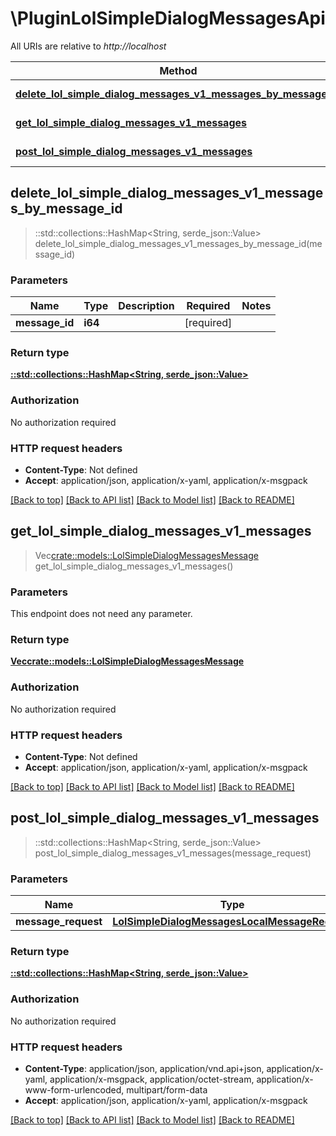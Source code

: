 # \PluginLolSimpleDialogMessagesApi

All URIs are relative to *http://localhost*

Method | HTTP request | Description
------------- | ------------- | -------------
[**delete_lol_simple_dialog_messages_v1_messages_by_message_id**](PluginLolSimpleDialogMessagesApi.md#delete_lol_simple_dialog_messages_v1_messages_by_message_id) | **Delete** /lol-simple-dialog-messages/v1/messages/{messageId} | 
[**get_lol_simple_dialog_messages_v1_messages**](PluginLolSimpleDialogMessagesApi.md#get_lol_simple_dialog_messages_v1_messages) | **Get** /lol-simple-dialog-messages/v1/messages | 
[**post_lol_simple_dialog_messages_v1_messages**](PluginLolSimpleDialogMessagesApi.md#post_lol_simple_dialog_messages_v1_messages) | **Post** /lol-simple-dialog-messages/v1/messages | 



## delete_lol_simple_dialog_messages_v1_messages_by_message_id

> ::std::collections::HashMap<String, serde_json::Value> delete_lol_simple_dialog_messages_v1_messages_by_message_id(message_id)


### Parameters


Name | Type | Description  | Required | Notes
------------- | ------------- | ------------- | ------------- | -------------
**message_id** | **i64** |  | [required] |

### Return type

[**::std::collections::HashMap<String, serde_json::Value>**](serde_json::Value.md)

### Authorization

No authorization required

### HTTP request headers

- **Content-Type**: Not defined
- **Accept**: application/json, application/x-yaml, application/x-msgpack

[[Back to top]](#) [[Back to API list]](../README.md#documentation-for-api-endpoints) [[Back to Model list]](../README.md#documentation-for-models) [[Back to README]](../README.md)


## get_lol_simple_dialog_messages_v1_messages

> Vec<crate::models::LolSimpleDialogMessagesMessage> get_lol_simple_dialog_messages_v1_messages()


### Parameters

This endpoint does not need any parameter.

### Return type

[**Vec<crate::models::LolSimpleDialogMessagesMessage>**](LolSimpleDialogMessagesMessage.md)

### Authorization

No authorization required

### HTTP request headers

- **Content-Type**: Not defined
- **Accept**: application/json, application/x-yaml, application/x-msgpack

[[Back to top]](#) [[Back to API list]](../README.md#documentation-for-api-endpoints) [[Back to Model list]](../README.md#documentation-for-models) [[Back to README]](../README.md)


## post_lol_simple_dialog_messages_v1_messages

> ::std::collections::HashMap<String, serde_json::Value> post_lol_simple_dialog_messages_v1_messages(message_request)


### Parameters


Name | Type | Description  | Required | Notes
------------- | ------------- | ------------- | ------------- | -------------
**message_request** | [**LolSimpleDialogMessagesLocalMessageRequest**](LolSimpleDialogMessagesLocalMessageRequest.md) |  | [required] |

### Return type

[**::std::collections::HashMap<String, serde_json::Value>**](serde_json::Value.md)

### Authorization

No authorization required

### HTTP request headers

- **Content-Type**: application/json, application/vnd.api+json, application/x-yaml, application/x-msgpack, application/octet-stream, application/x-www-form-urlencoded, multipart/form-data
- **Accept**: application/json, application/x-yaml, application/x-msgpack

[[Back to top]](#) [[Back to API list]](../README.md#documentation-for-api-endpoints) [[Back to Model list]](../README.md#documentation-for-models) [[Back to README]](../README.md)

